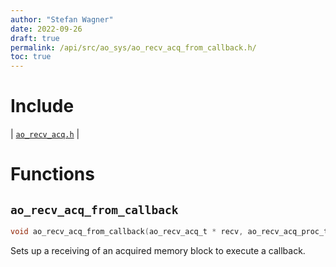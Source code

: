 ```yaml
---
author: "Stefan Wagner"
date: 2022-09-26
draft: true
permalink: /api/src/ao_sys/ao_recv_acq_from_callback.h/
toc: true
---
```


# Include

| [`ao_recv_acq.h`](ao_recv_acq.h.md) |

# Functions

## `ao_recv_acq_from_callback`

```c
void ao_recv_acq_from_callback(ao_recv_acq_t * recv, ao_recv_acq_proc_t callback);
```

Sets up a receiving of an acquired memory block to execute a callback.
